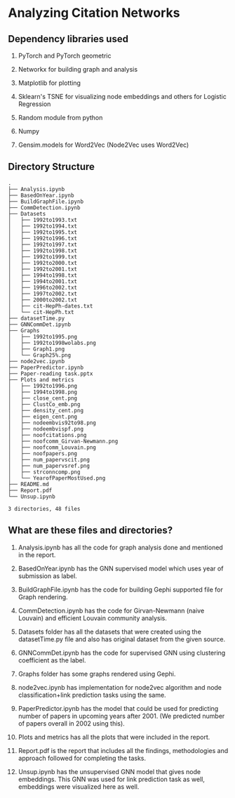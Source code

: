 # Analyzing Citation Networks

## Dependency libraries used

1. PyTorch and PyTorch geometric

2. Networkx for building graph and analysis

3. Matplotlib for plotting

4. Sklearn's TSNE for visualizing node embeddings and others for Logistic Regression

5. Random module from python

6. Numpy

7. Gensim.models for Word2Vec (Node2Vec uses Word2Vec)

## Directory Structure

```
.
├── Analysis.ipynb
├── BasedOnYear.ipynb
├── BuildGraphFile.ipynb
├── CommDetection.ipynb
├── Datasets
│   ├── 1992to1993.txt
│   ├── 1992to1994.txt
│   ├── 1992to1995.txt
│   ├── 1992to1996.txt
│   ├── 1992to1997.txt
│   ├── 1992to1998.txt
│   ├── 1992to1999.txt
│   ├── 1992to2000.txt
│   ├── 1992to2001.txt
│   ├── 1994to1998.txt
│   ├── 1994to2001.txt
│   ├── 1996to2002.txt
│   ├── 1997to2002.txt
│   ├── 2000to2002.txt
│   ├── cit-HepPh-dates.txt
│   └── cit-HepPh.txt
├── datasetTime.py
├── GNNCommDet.ipynb
├── Graphs
│   ├── 1992to1995.png
│   ├── 1992to1998wolabs.png
│   ├── Graph1.png
│   └── Graph25%.png
├── node2vec.ipynb
├── PaperPredictor.ipynb
├── Paper-reading task.pptx
├── Plots and metrics
│   ├── 1992to1996.png
│   ├── 1994to1998.png
│   ├── close_cent.png
│   ├── ClustCo_emb.png
│   ├── density_cent.png
│   ├── eigen_cent.png
│   ├── nodeembvis92to98.png
│   ├── nodeembvispf.png
│   ├── noofcitations.png
│   ├── noofcomm_Girvan-Newmann.png
│   ├── noofcomm_Louvain.png
│   ├── noofpapers.png
│   ├── num_papervscit.png
│   ├── num_papervsref.png
│   ├── strconncomp.png
│   └── YearofPaperMostUsed.png
├── README.md
├── Report.pdf
└── Unsup.ipynb

3 directories, 48 files

```
## What are these files and directories?

1. Analysis.ipynb has all the code for graph analysis done and mentioned in the report.

2. BasedOnYear.ipynb has the GNN supervised model which uses year of submission as label.

3. BuildGraphFile.ipynb has the code for building Gephi supported file for Graph rendering.

4. CommDetection.ipynb has the code for Girvan-Newmann (naive Louvain) and efficient Louvain community analysis.

5. Datasets folder has all the datasets that were created using the datasetTime.py file and also has original dataset from the given source.

6. GNNCommDet.ipynb has the code for supervised GNN using clustering coefficient as the label.

7. Graphs folder has some graphs rendered using Gephi.

8. node2vec.ipynb has implementation for node2vec algorithm and node classification+link prediction tasks using the same.

9. PaperPredictor.ipynb has the model that could be used for predicting number of papers in upcoming years after 2001. (We predicted number of papers overall in 2002 using this).

10. Plots and metrics has all the plots that were included in the report.

11. Report.pdf is the report that includes all the findings, methodologies and approach followed for completing the tasks.

12. Unsup.ipynb has the unsupervised GNN model that gives node embeddings. This GNN was used for link prediction task as well, embeddings were visualized here as well.

